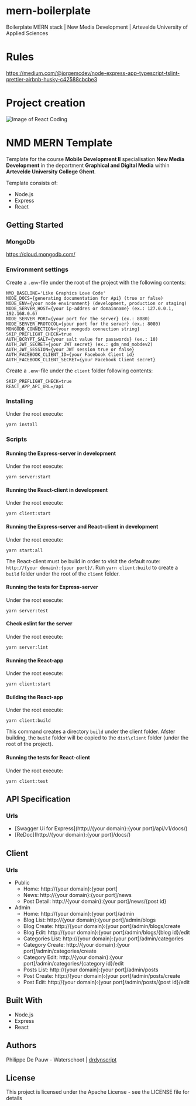 # mern-boilerplate
Boilerplate MERN stack | New Media Development | Artevelde University of Applied Sciences

# Rules

https://medium.com/@jorgemcdev/node-express-app-typescript-tslint-prettier-airbnb-husky-c42588cbcbe3

# Project creation

![Image of React Coding](https://images.unsplash.com/photo-1552308995-2baac1ad5490?ixlib=rb-1.2.1&ixid=eyJhcHBfaWQiOjEyMDd9&auto=format&fit=crop&w=1950&q=80)

# NMD MERN Template

Template for the course **Mobile Development II** specialisation **New Media Development** in the department **Graphical and Digital Media** within **Artevelde University College Ghent**.

Template consists of:

- Node.js
- Express
- React

## Getting Started

### MongoDb

https://cloud.mongodb.com/

### Environment settings

Create a `.env`-file under the root of the project with the following contents:

```
NMD_BASELINE='Like Graphics Love Code' 
NODE_DOCS={generating documentation for Api} (true or false) 
NODE_ENV={your node environment} (development, production or staging)  
NODE_SERVER_HOST={your ip-addres or domainname} (ex.: 127.0.0.1, 192.168.0.6)  
NODE_SERVER_PORT={your port for the server} (ex.: 8080)  
NODE_SERVER_PROTOCOL={your port for the server} (ex.: 8080)  
MONGODB_CONNECTION={your mongodb connection string}
SKIP_PREFLIGHT_CHECK=true
AUTH_BCRYPT_SALT={your salt value for passwords} (ex.: 10) 
AUTH_JWT_SECRET={your JWT secret} (ex.: gdm_nmd_mobdev2) 
AUTH_JWT_SESSION={your JWT session true or false} 
AUTH_FACEBOOK_CLIENT_ID={your Facebook Client id} 
AUTH_FACEBOOK_CLIENT_SECRET={your Facebook Client secret} 
```

Create a `.env`-file under the `client` folder following contents:

```
SKIP_PREFLIGHT_CHECK=true
REACT_APP_API_URL=/api
```

### Installing

Under the root execute:

```
yarn install
```

### Scripts

#### Running the Express-server in development

Under the root execute:

```
yarn server:start
```

#### Running the React-client in development

Under the root execute:

```
yarn client:start
```

#### Running the Express-server and React-client in development

Under the root execute:

```
yarn start:all
```

The React-client must be build in order to visit the default route: `http://{your domain}:{your port}/`. Run `yarn client:build` to create a `build` folder under the root of the `client` folder.

#### Running the tests for Express-server

Under the root execute:

```
yarn server:test
```

#### Check eslint for the server

Under the root execute:

```
yarn server:lint
```

#### Running the React-app

Under the root execute:

```
yarn client:start
```

#### Building the React-app

Under the root execute:

```
yarn client:build
```

This command creates a directory `build` under the client folder. Afster building, the `build` folder will be copied to the `dist\client` folder (under the root of the project).

#### Running the tests for React-client

Under the root execute:

```
yarn client:test
```

## API Specification

### Urls

- [Swagger Ui for Express](http://{your domain}:{your port]/api/v1/docs/)
- [ReDoc](http://{your domain}:{your port]/docs/)

## Client

### Urls

- Public
  - Home: http://{your domain}:{your port]
  - News: http://{your domain}:{your port]/news
  - Post Detail: http://{your domain}:{your port]/news/{post id}
- Admin
  - Home: http://{your domain}:{your port]/admin
  - Blog List: http://{your domain}:{your port]/admin/blogs
  - Blog Create: http://{your domain}:{your port]/admin/blogs/create
  - Blog Edit: http://{your domain}:{your port]/admin/blogs/{blog id}/edit
  - Categories List: http://{your domain}:{your port]/admin/categories
  - Category Create: http://{your domain}:{your port]/admin/categories/create
  - Category Edit: http://{your domain}:{your port]/admin/categories/{category id}/edit
  - Posts List: http://{your domain}:{your port]/admin/posts
  - Post Create: http://{your domain}:{your port]/admin/posts/create
  - Post Edit: http://{your domain}:{your port]/admin/posts/{post id}/edit

## Built With

- Node.js
- Express
- React

## Authors

Philippe De Pauw - Waterschoot | [drdynscript](https://github.com/drdynscript)

## License

This project is licensed under the Apache License - see the LICENSE file for details


